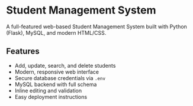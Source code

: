 # Student Management System

A full-featured web-based Student Management System built with Python (Flask), MySQL, and modern HTML/CSS.

## Features
- Add, update, search, and delete students
- Modern, responsive web interface
- Secure database credentials via `.env`
- MySQL backend with full schema
- Inline editing and validation
- Easy deployment instructions

